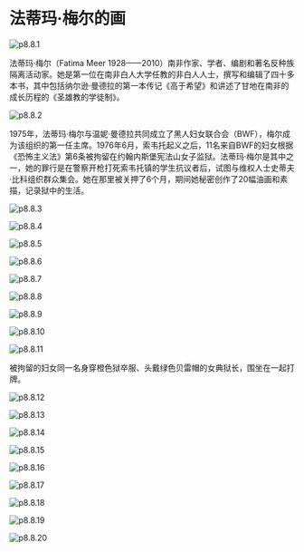 # 法蒂玛·梅尔的画

![p8.8.1](/images/8.8.1.jpg)

​法蒂玛·梅尔（Fatima Meer 1928——2010）南非作家、学者、编剧和著名反种族隔离活动家。她是第一位在南非白人大学任教的非白人人士，撰写和编辑了四十多本书，其中包括纳尔逊·曼德拉的第一本传记《高于希望》和讲述了甘地在南非的成长历程的《圣雄教的学徒制》。

![p8.8.2](/images/8.8.2.jpg)

1975年，法蒂玛·梅尔与温妮·曼德拉共同成立了黑人妇女联合会（BWF），梅尔成为该组织的第一任主席。1976年6月，索韦托起义之后，11名来自BWF的妇女根据《恐怖主义法》第6条被拘留在约翰内斯堡宪法山女子监狱。法蒂玛·梅尔是其中之一，她的罪行是在警察开枪打死索韦托镇的学生抗议者后，试图与维权人士史蒂夫·比科组织群众集会。她在那里被关押了6个月，期间她秘密创作了20幅油画和素描，记录狱中的生活。

![p8.8.3](/images/8.8.3.jpg)

![p8.8.4](/images/8.8.4.jpg)

![p8.8.5](/images/8.8.5.jpg)

![p8.8.6](/images/8.8.6.jpeg)

![p8.8.7](/images/8.8.7.jpg)

![p8.8.8](/images/8.8.8.jpg)

![p8.8.9](/images/8.8.9.jpg)

![p8.8.10](/images/8.8.10.jpg)

![p8.8.11](/images/8.8.11.jpg)

被拘留的妇女同一名身穿橙色狱卒服、头戴绿色贝雷帽的女典狱长，围坐在一起打牌。

![p8.8.12](/images/8.8.12.jpg)

![p8.8.13](/images/8.8.13.jpg)

![p8.8.14](/images/8.8.14.jpg)

![p8.8.15](/images/8.8.15.jpg)

![p8.8.16](/images/8.8.16.jpg)

![p8.8.17](/images/8.8.17.jpg)

![p8.8.18](/images/8.8.18.jpg)

![p8.8.19](/images/8.8.19.jpg)

![p8.8.20](/images/8.8.20.jpg)
